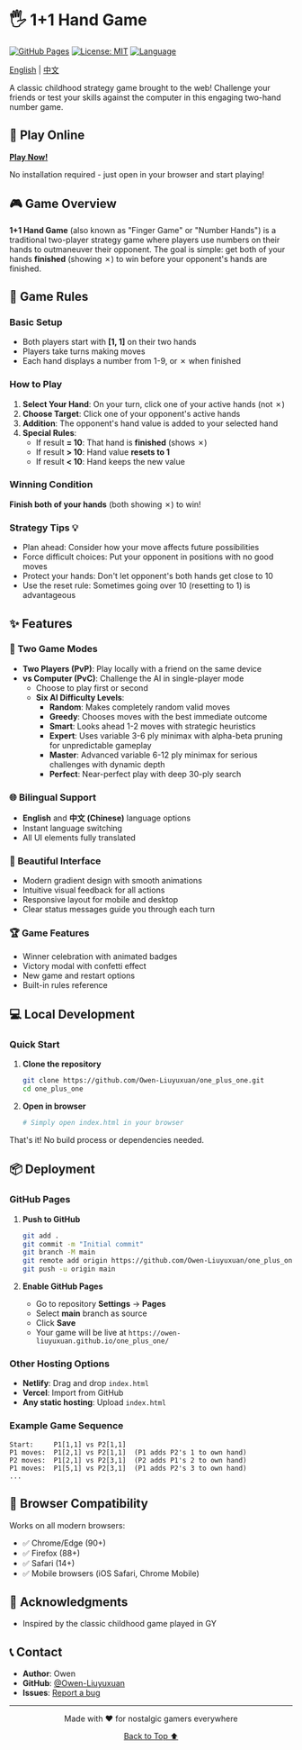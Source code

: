 # 🖐️ 1+1 Hand Game

[![GitHub Pages](https://img.shields.io/badge/demo-live-success)](https://owen-liuyuxuan.github.io/one_plus_one/)
[![License: MIT](https://img.shields.io/badge/License-MIT-blue.svg)](https://opensource.org/licenses/MIT)
[![Language](https://img.shields.io/badge/languages-EN%20%7C%20中文-orange)](README.md)

[English](README.md) | [中文](README_zh.md)

A classic childhood strategy game brought to the web! Challenge your friends or test your skills against the computer in this engaging two-hand number game.


## 🚀 Play Online

**[Play Now!](https://owen-liuyuxuan.github.io/one_plus_one/)**

No installation required - just open in your browser and start playing!


## 🎮 Game Overview

**1+1 Hand Game** (also known as "Finger Game" or "Number Hands") is a traditional two-player strategy game where players use numbers on their hands to outmaneuver their opponent. The goal is simple: get both of your hands **finished** (showing ✗) to win before your opponent's hands are finished.

## 🎯 Game Rules

### Basic Setup
- Both players start with **[1, 1]** on their two hands
- Players take turns making moves
- Each hand displays a number from 1-9, or ✗ when finished

### How to Play

1. **Select Your Hand**: On your turn, click one of your active hands (not ✗)
2. **Choose Target**: Click one of your opponent's active hands
3. **Addition**: The opponent's hand value is added to your selected hand
4. **Special Rules**:
   - If result **= 10**: That hand is **finished** (shows ✗)
   - If result **> 10**: Hand value **resets to 1**
   - If result **< 10**: Hand keeps the new value

### Winning Condition
**Finish both of your hands** (both showing ✗) to win!

### Strategy Tips 💡
- Plan ahead: Consider how your move affects future possibilities
- Force difficult choices: Put your opponent in positions with no good moves
- Protect your hands: Don't let opponent's both hands get close to 10
- Use the reset rule: Sometimes going over 10 (resetting to 1) is advantageous

## ✨ Features

### 🎲 Two Game Modes
- **Two Players (PvP)**: Play locally with a friend on the same device
- **vs Computer (PvC)**: Challenge the AI in single-player mode
  - Choose to play first or second
  - **Six AI Difficulty Levels**:
    - **Random**: Makes completely random valid moves
    - **Greedy**: Chooses moves with the best immediate outcome
    - **Smart**: Looks ahead 1-2 moves with strategic heuristics
    - **Expert**: Uses variable 3-6 ply minimax with alpha-beta pruning for unpredictable gameplay
    - **Master**: Advanced variable 6-12 ply minimax for serious challenges with dynamic depth
    - **Perfect**: Near-perfect play with deep 30-ply search

### 🌐 Bilingual Support
- **English** and **中文 (Chinese)** language options
- Instant language switching
- All UI elements fully translated

### 🎨 Beautiful Interface
- Modern gradient design with smooth animations
- Intuitive visual feedback for all actions
- Responsive layout for mobile and desktop
- Clear status messages guide you through each turn

### 🏆 Game Features
- Winner celebration with animated badges
- Victory modal with confetti effect
- New game and restart options
- Built-in rules reference

## 💻 Local Development

### Quick Start

1. **Clone the repository**
   ```bash
   git clone https://github.com/Owen-Liuyuxuan/one_plus_one.git
   cd one_plus_one
   ```

2. **Open in browser**
   ```bash
   # Simply open index.html in your browser
   ```

That's it! No build process or dependencies needed.

## 📦 Deployment

### GitHub Pages

1. **Push to GitHub**
   ```bash
   git add .
   git commit -m "Initial commit"
   git branch -M main
   git remote add origin https://github.com/Owen-Liuyuxuan/one_plus_one.git
   git push -u origin main
   ```

2. **Enable GitHub Pages**
   - Go to repository **Settings** → **Pages**
   - Select **main** branch as source
   - Click **Save**
   - Your game will be live at `https://owen-liuyuxuan.github.io/one_plus_one/`

### Other Hosting Options
- **Netlify**: Drag and drop `index.html`
- **Vercel**: Import from GitHub
- **Any static hosting**: Upload `index.html`

### Example Game Sequence
```
Start:     P1[1,1] vs P2[1,1]
P1 moves:  P1[2,1] vs P2[1,1]  (P1 adds P2's 1 to own hand)
P2 moves:  P1[2,1] vs P2[3,1]  (P2 adds P1's 2 to own hand)
P1 moves:  P1[5,1] vs P2[3,1]  (P1 adds P2's 3 to own hand)
...
```


## 📱 Browser Compatibility

Works on all modern browsers:
- ✅ Chrome/Edge (90+)
- ✅ Firefox (88+)
- ✅ Safari (14+)
- ✅ Mobile browsers (iOS Safari, Chrome Mobile)


## 🙏 Acknowledgments

- Inspired by the classic childhood game played in GY

## 📞 Contact

- **Author**: Owen
- **GitHub**: [@Owen-Liuyuxuan](https://github.com/Owen-Liuyuxuan)
- **Issues**: [Report a bug](https://github.com/Owen-Liuyuxuan/one_plus_one/issues)

---

<p align="center">
  Made with ❤️ for nostalgic gamers everywhere
</p>

<p align="center">
  <a href="#-11-hand-game">Back to Top ⬆️</a>
</p>
